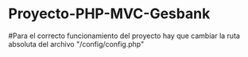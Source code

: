 # Proyecto-PHP-MVC-Gesbank

#Para el correcto funcionamiento del proyecto hay que cambiar la ruta absoluta del archivo "/config/config.php"
